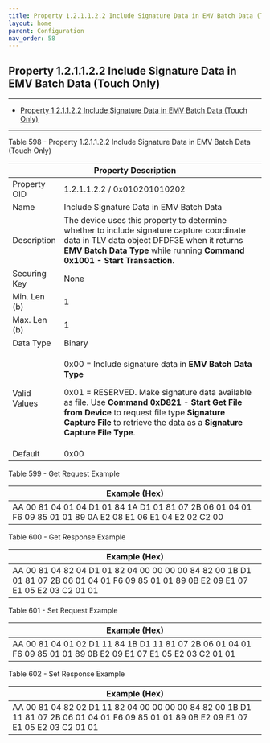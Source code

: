 ```yaml
---
title: Property 1.2.1.1.2.2 Include Signature Data in EMV Batch Data (Touch Only)
layout: home
parent: Configuration
nav_order: 58
---
```


## Property 1.2.1.1.2.2 Include Signature Data in EMV Batch Data (Touch Only)

---

- [Property 1.2.1.1.2.2 Include Signature Data in EMV Batch Data (Touch Only)](#property-121122-include-signature-data-in-emv-batch-data-touch-only)

---


Table 598 - Property 1.2.1.1.2.2 Include Signature Data in EMV Batch
Data (Touch Only)

<table>
<colgroup>
<col style="width: 14%" />
<col style="width: 85%" />
</colgroup>
<thead>
<tr>
<th colspan="2">Property Description</th>
</tr>
</thead>
<tbody>
<tr>
<td>Property OID</td>
<td>1.2.1.1.2.2 / 0x010201010202</td>
</tr>
<tr>
<td>Name</td>
<td>Include Signature Data in EMV Batch Data</td>
</tr>
<tr>
<td>Description</td>
<td>The device uses this property to determine whether to include
signature capture coordinate data in TLV data object DFDF3E when it
returns <strong>EMV Batch Data Type</strong> while running
<strong>Command 0x1001 - Start Transaction</strong>.</td>
</tr>
<tr>
<td>Securing Key</td>
<td>None</td>
</tr>
<tr>
<td>Min. Len (b)</td>
<td>1</td>
</tr>
<tr>
<td>Max. Len (b)</td>
<td>1</td>
</tr>
<tr>
<td>Data Type</td>
<td>Binary</td>
</tr>
<tr>
<td>Valid Values</td>
<td><p>0x00 = Include signature data in <strong>EMV Batch Data
Type</strong></p>
<p>0x01 = RESERVED. Make signature data available as file. Use
<strong>Command 0xD821 - Start Get File from Device</strong> to request
file type <strong>Signature Capture File</strong> to retrieve the data
as a <strong>Signature Capture File Type</strong>.</p></td>
</tr>
<tr>
<td>Default</td>
<td>0x00</td>
</tr>
</tbody>
</table>

Table 599 - Get Request Example

| Example (Hex) |
|----|
| AA 00 81 04 01 04 D1 01 84 1A D1 01 81 07 2B 06 01 04 01 F6 09 85 01 01 89 0A E2 08 E1 06 E1 04 E2 02 C2 00 |

Table 600 - Get Response Example

| Example (Hex) |
|----|
| AA 00 81 04 82 04 D1 01 82 04 00 00 00 00 84 82 00 1B D1 01 81 07 2B 06 01 04 01 F6 09 85 01 01 89 0B E2 09 E1 07 E1 05 E2 03 C2 01 01 |

Table 601 - Set Request Example

| Example (Hex) |
|----|
| AA 00 81 04 01 02 D1 11 84 1B D1 11 81 07 2B 06 01 04 01 F6 09 85 01 01 89 0B E2 09 E1 07 E1 05 E2 03 C2 01 01 |

Table 602 - Set Response Example

| Example (Hex) |
|----|
| AA 00 81 04 82 02 D1 11 82 04 00 00 00 00 84 82 00 1B D1 11 81 07 2B 06 01 04 01 F6 09 85 01 01 89 0B E2 09 E1 07 E1 05 E2 03 C2 01 01 |

##